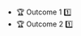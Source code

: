 * <span id="outcome-introduction-one">:trophy: Outcome 1 :one:</span>
* <span id="outcome-introduction-two">:trophy: Outcome 2 :one:</span>
